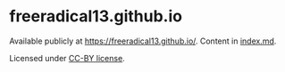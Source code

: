 # freeradical13.github.io

Available publicly at https://freeradical13.github.io/. Content in [index.md](index.md).

Licensed under [CC-BY license](https://creativecommons.org/licenses/by/4.0/).
